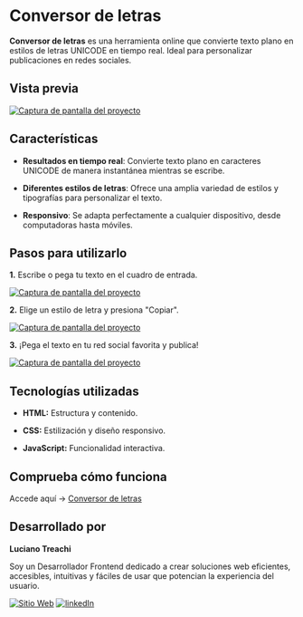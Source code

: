 # Conversor de letras

**Conversor de letras** es una herramienta online que convierte texto plano en estilos de letras UNICODE en tiempo real. Ideal para personalizar publicaciones en redes sociales.

## Vista previa

[![Captura de pantalla del proyecto](https://i.postimg.cc/PqPSJSbq/preview.png)](https://postimg.cc/061YHdBg)

## Características

- **Resultados en tiempo real**: Convierte texto plano en caracteres UNICODE de manera instantánea mientras se escribe.

- **Diferentes estilos de letras**: Ofrece una amplia variedad de estilos y tipografías para personalizar el texto.

- **Responsivo**: Se adapta perfectamente a cualquier dispositivo, desde computadoras hasta móviles.

## Pasos para utilizarlo

**1.** Escribe o pega tu texto en el cuadro de entrada.

[![Captura de pantalla del proyecto](https://i.postimg.cc/tTDLZpBH/conversor-1.png)](https://postimg.cc/mzzdKfxd)

**2.** Elige un estilo de letra y presiona "Copiar".

[![Captura de pantalla del proyecto](https://i.postimg.cc/65FFGHfT/conversor-2.png)](https://postimg.cc/N57d3kVw)

**3.** ¡Pega el texto en tu red social favorita y publica!

[![Captura de pantalla del proyecto](https://i.postimg.cc/MpRN0y95/conversor-3.png)](https://postimg.cc/RWSg4n5J)

## Tecnologías utilizadas

- **HTML:** Estructura y contenido.

- **CSS:** Estilización y diseño responsivo.

- **JavaScript:** Funcionalidad interactiva.

## Comprueba cómo funciona

Accede aquí → [Conversor de letras](https://conversordeletras.netlify.app/)

## Desarrollado por

**Luciano Treachi**

Soy un Desarrollador Frontend dedicado a crear soluciones web eficientes, accesibles, intuitivas y fáciles de usar que potencian la experiencia del usuario.

[![Sitio Web](https://img.shields.io/badge/Sitio_Web-black?style=for-the-badge&logoColor=white)](https://lucianotreachi.website/)
[![linkedIn](https://img.shields.io/badge/LinkedIn-0077B5?style=for-the-badge&logoColor=white)](https://www.linkedin.com/in/luciano-treachi/)

